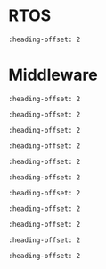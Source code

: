 # RTOS

```{include} /release/commonrn/topics/amazon_freertos_kernel.md
:heading-offset: 2
```

# Middleware

```{include} /release/commonrn/topics/CMSIS_DSP_Library.md
:heading-offset: 2
```

```{include} /release/commonrn/topics/nxp_usb_power_delivery.md
:heading-offset: 2
```

```{include} /release/commonrn/topics/nxp_usb.md
:heading-offset: 2
```

```{include} /release/commonrn/topics/intel_tinycbor.md
:heading-offset: 2
```

```{include} /release/commonrn/topics/oasis_pkcs11.md
:heading-offset: 2
```

```{include} /release/commonrn/topics/gabor_kiss_amosi_lvgl.md
:heading-offset: 2
```

```{include} /release/commonrn/topics/nodejs_llhttp.md
:heading-offset: 2
```

```{include} /release/commonrn/topics/ijg_libjpeg.md
:heading-offset: 2
```

```{include} /release/commonrn/topics/nxp_freemaster.md
:heading-offset: 2
```

```{include} /release/commonrn/topics/elm_chan_fatfs.md
:heading-offset: 2
```

```{include} /release/commonrn/topics/segger_emwin.md
:heading-offset: 2
```

